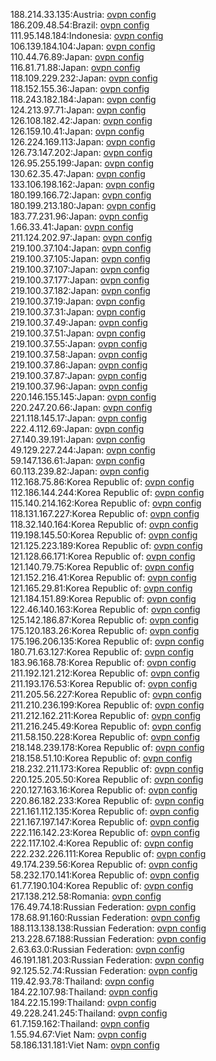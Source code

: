188.214.33.135:Austria: [ovpn config](vpn/188_214_33_135.ovpn)  
186.209.48.54:Brazil: [ovpn config](vpn/186_209_48_54.ovpn)  
111.95.148.184:Indonesia: [ovpn config](vpn/111_95_148_184.ovpn)  
106.139.184.104:Japan: [ovpn config](vpn/106_139_184_104.ovpn)  
110.44.76.89:Japan: [ovpn config](vpn/110_44_76_89.ovpn)  
116.81.71.88:Japan: [ovpn config](vpn/116_81_71_88.ovpn)  
118.109.229.232:Japan: [ovpn config](vpn/118_109_229_232.ovpn)  
118.152.155.36:Japan: [ovpn config](vpn/118_152_155_36.ovpn)  
118.243.182.184:Japan: [ovpn config](vpn/118_243_182_184.ovpn)  
124.213.97.71:Japan: [ovpn config](vpn/124_213_97_71.ovpn)  
126.108.182.42:Japan: [ovpn config](vpn/126_108_182_42.ovpn)  
126.159.10.41:Japan: [ovpn config](vpn/126_159_10_41.ovpn)  
126.224.169.113:Japan: [ovpn config](vpn/126_224_169_113.ovpn)  
126.73.147.202:Japan: [ovpn config](vpn/126_73_147_202.ovpn)  
126.95.255.199:Japan: [ovpn config](vpn/126_95_255_199.ovpn)  
130.62.35.47:Japan: [ovpn config](vpn/130_62_35_47.ovpn)  
133.106.198.162:Japan: [ovpn config](vpn/133_106_198_162.ovpn)  
180.199.166.72:Japan: [ovpn config](vpn/180_199_166_72.ovpn)  
180.199.213.180:Japan: [ovpn config](vpn/180_199_213_180.ovpn)  
183.77.231.96:Japan: [ovpn config](vpn/183_77_231_96.ovpn)  
1.66.33.41:Japan: [ovpn config](vpn/1_66_33_41.ovpn)  
211.124.202.97:Japan: [ovpn config](vpn/211_124_202_97.ovpn)  
219.100.37.104:Japan: [ovpn config](vpn/219_100_37_104.ovpn)  
219.100.37.105:Japan: [ovpn config](vpn/219_100_37_105.ovpn)  
219.100.37.107:Japan: [ovpn config](vpn/219_100_37_107.ovpn)  
219.100.37.177:Japan: [ovpn config](vpn/219_100_37_177.ovpn)  
219.100.37.182:Japan: [ovpn config](vpn/219_100_37_182.ovpn)  
219.100.37.19:Japan: [ovpn config](vpn/219_100_37_19.ovpn)  
219.100.37.31:Japan: [ovpn config](vpn/219_100_37_31.ovpn)  
219.100.37.49:Japan: [ovpn config](vpn/219_100_37_49.ovpn)  
219.100.37.51:Japan: [ovpn config](vpn/219_100_37_51.ovpn)  
219.100.37.55:Japan: [ovpn config](vpn/219_100_37_55.ovpn)  
219.100.37.58:Japan: [ovpn config](vpn/219_100_37_58.ovpn)  
219.100.37.86:Japan: [ovpn config](vpn/219_100_37_86.ovpn)  
219.100.37.87:Japan: [ovpn config](vpn/219_100_37_87.ovpn)  
219.100.37.96:Japan: [ovpn config](vpn/219_100_37_96.ovpn)  
220.146.155.145:Japan: [ovpn config](vpn/220_146_155_145.ovpn)  
220.247.20.66:Japan: [ovpn config](vpn/220_247_20_66.ovpn)  
221.118.145.17:Japan: [ovpn config](vpn/221_118_145_17.ovpn)  
222.4.112.69:Japan: [ovpn config](vpn/222_4_112_69.ovpn)  
27.140.39.191:Japan: [ovpn config](vpn/27_140_39_191.ovpn)  
49.129.227.244:Japan: [ovpn config](vpn/49_129_227_244.ovpn)  
59.147.136.61:Japan: [ovpn config](vpn/59_147_136_61.ovpn)  
60.113.239.82:Japan: [ovpn config](vpn/60_113_239_82.ovpn)  
112.168.75.86:Korea Republic of: [ovpn config](vpn/112_168_75_86.ovpn)  
112.186.144.244:Korea Republic of: [ovpn config](vpn/112_186_144_244.ovpn)  
115.140.214.162:Korea Republic of: [ovpn config](vpn/115_140_214_162.ovpn)  
118.131.167.227:Korea Republic of: [ovpn config](vpn/118_131_167_227.ovpn)  
118.32.140.164:Korea Republic of: [ovpn config](vpn/118_32_140_164.ovpn)  
119.198.145.50:Korea Republic of: [ovpn config](vpn/119_198_145_50.ovpn)  
121.125.223.189:Korea Republic of: [ovpn config](vpn/121_125_223_189.ovpn)  
121.128.66.171:Korea Republic of: [ovpn config](vpn/121_128_66_171.ovpn)  
121.140.79.75:Korea Republic of: [ovpn config](vpn/121_140_79_75.ovpn)  
121.152.216.41:Korea Republic of: [ovpn config](vpn/121_152_216_41.ovpn)  
121.165.29.81:Korea Republic of: [ovpn config](vpn/121_165_29_81.ovpn)  
121.184.151.89:Korea Republic of: [ovpn config](vpn/121_184_151_89.ovpn)  
122.46.140.163:Korea Republic of: [ovpn config](vpn/122_46_140_163.ovpn)  
125.142.186.87:Korea Republic of: [ovpn config](vpn/125_142_186_87.ovpn)  
175.120.183.26:Korea Republic of: [ovpn config](vpn/175_120_183_26.ovpn)  
175.196.206.135:Korea Republic of: [ovpn config](vpn/175_196_206_135.ovpn)  
180.71.63.127:Korea Republic of: [ovpn config](vpn/180_71_63_127.ovpn)  
183.96.168.78:Korea Republic of: [ovpn config](vpn/183_96_168_78.ovpn)  
211.192.121.212:Korea Republic of: [ovpn config](vpn/211_192_121_212.ovpn)  
211.193.176.53:Korea Republic of: [ovpn config](vpn/211_193_176_53.ovpn)  
211.205.56.227:Korea Republic of: [ovpn config](vpn/211_205_56_227.ovpn)  
211.210.236.199:Korea Republic of: [ovpn config](vpn/211_210_236_199.ovpn)  
211.212.162.211:Korea Republic of: [ovpn config](vpn/211_212_162_211.ovpn)  
211.216.245.49:Korea Republic of: [ovpn config](vpn/211_216_245_49.ovpn)  
211.58.150.228:Korea Republic of: [ovpn config](vpn/211_58_150_228.ovpn)  
218.148.239.178:Korea Republic of: [ovpn config](vpn/218_148_239_178.ovpn)  
218.158.51.10:Korea Republic of: [ovpn config](vpn/218_158_51_10.ovpn)  
218.232.211.173:Korea Republic of: [ovpn config](vpn/218_232_211_173.ovpn)  
220.125.205.50:Korea Republic of: [ovpn config](vpn/220_125_205_50.ovpn)  
220.127.163.16:Korea Republic of: [ovpn config](vpn/220_127_163_16.ovpn)  
220.86.182.233:Korea Republic of: [ovpn config](vpn/220_86_182_233.ovpn)  
221.161.112.135:Korea Republic of: [ovpn config](vpn/221_161_112_135.ovpn)  
221.167.197.147:Korea Republic of: [ovpn config](vpn/221_167_197_147.ovpn)  
222.116.142.23:Korea Republic of: [ovpn config](vpn/222_116_142_23.ovpn)  
222.117.102.4:Korea Republic of: [ovpn config](vpn/222_117_102_4.ovpn)  
222.232.226.111:Korea Republic of: [ovpn config](vpn/222_232_226_111.ovpn)  
49.174.239.56:Korea Republic of: [ovpn config](vpn/49_174_239_56.ovpn)  
58.232.170.141:Korea Republic of: [ovpn config](vpn/58_232_170_141.ovpn)  
61.77.190.104:Korea Republic of: [ovpn config](vpn/61_77_190_104.ovpn)  
217.138.212.58:Romania: [ovpn config](vpn/217_138_212_58.ovpn)  
176.49.74.18:Russian Federation: [ovpn config](vpn/176_49_74_18.ovpn)  
178.68.91.160:Russian Federation: [ovpn config](vpn/178_68_91_160.ovpn)  
188.113.138.138:Russian Federation: [ovpn config](vpn/188_113_138_138.ovpn)  
213.228.67.188:Russian Federation: [ovpn config](vpn/213_228_67_188.ovpn)  
2.63.63.0:Russian Federation: [ovpn config](vpn/2_63_63_0.ovpn)  
46.191.181.203:Russian Federation: [ovpn config](vpn/46_191_181_203.ovpn)  
92.125.52.74:Russian Federation: [ovpn config](vpn/92_125_52_74.ovpn)  
119.42.93.78:Thailand: [ovpn config](vpn/119_42_93_78.ovpn)  
184.22.107.98:Thailand: [ovpn config](vpn/184_22_107_98.ovpn)  
184.22.15.199:Thailand: [ovpn config](vpn/184_22_15_199.ovpn)  
49.228.241.245:Thailand: [ovpn config](vpn/49_228_241_245.ovpn)  
61.7.159.162:Thailand: [ovpn config](vpn/61_7_159_162.ovpn)  
1.55.94.67:Viet Nam: [ovpn config](vpn/1_55_94_67.ovpn)  
58.186.131.181:Viet Nam: [ovpn config](vpn/58_186_131_181.ovpn)  
